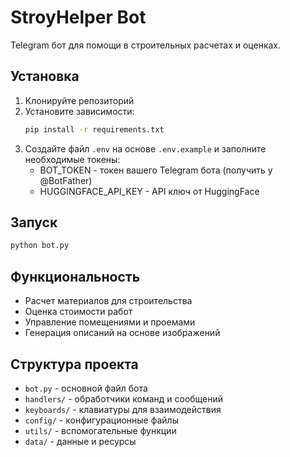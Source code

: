 # StroyHelper Bot

Telegram бот для помощи в строительных расчетах и оценках.

## Установка

1. Клонируйте репозиторий
2. Установите зависимости:
   ```bash
   pip install -r requirements.txt
   ```
3. Создайте файл `.env` на основе `.env.example` и заполните необходимые токены:
   - BOT_TOKEN - токен вашего Telegram бота (получить у @BotFather)
   - HUGGINGFACE_API_KEY - API ключ от HuggingFace

## Запуск

   ```bash
   python bot.py
   ```

## Функциональность

- Расчет материалов для строительства
- Оценка стоимости работ
- Управление помещениями и проемами
- Генерация описаний на основе изображений

## Структура проекта

- `bot.py` - основной файл бота
- `handlers/` - обработчики команд и сообщений
- `keyboards/` - клавиатуры для взаимодействия
- `config/` - конфигурационные файлы
- `utils/` - вспомогательные функции
- `data/` - данные и ресурсы 